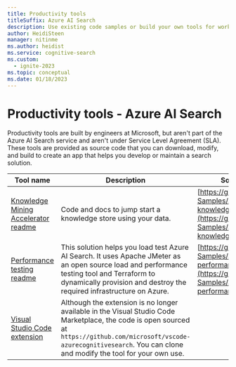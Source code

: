 ```yaml
---
title: Productivity tools
titleSuffix: Azure AI Search
description: Use existing code samples or build your own tools for working with a search index in Azure AI Search.
author: HeidiSteen
manager: nitinme
ms.author: heidist
ms.service: cognitive-search
ms.custom:
  - ignite-2023
ms.topic: conceptual
ms.date: 01/18/2023
---
```


# Productivity tools - Azure AI Search

Productivity tools are built by engineers at Microsoft, but aren't part of the Azure AI Search service and aren't under Service Level Agreement (SLA). These tools are provided as source code that you can download, modify, and build to create an app that helps you develop or maintain a search solution.

| Tool name | Description | Source code |
|-----------|------------ |-------------|
| [Knowledge Mining Accelerator readme](https://github.com/Azure-Samples/azure-search-knowledge-mining/blob/main/README.md) | Code and docs to jump start a knowledge store using your data. | [https://github.com/Azure-Samples/azure-search-knowledge-mining](https://github.com/Azure-Samples/azure-search-knowledge-mining) |
| [Performance testing readme](https://github.com/Azure-Samples/azure-search-performance-testing/blob/main/README.md) | This solution helps you load test Azure AI Search. It uses Apache JMeter as an open source load and performance testing tool and Terraform to dynamically provision and destroy the required infrastructure on Azure. | [https://github.com/Azure-Samples/azure-search-performance-testing](https://github.com/Azure-Samples/azure-search-performance-testing) |
| [Visual Studio Code extension](https://github.com/microsoft/vscode-azurecognitivesearch) | Although the extension is no longer available in the Visual Studio Code Marketplace, the code is open sourced at `https://github.com/microsoft/vscode-azurecognitivesearch`. You can clone and modify the tool for your own use. |
